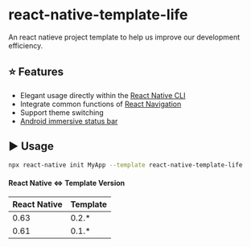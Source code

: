 # react-native-template-life

An react natieve project template to help us improve our development efficiency.

## :star: Features

- Elegant usage directly within the [React Native CLI](https://github.com/react-native-community/cli)
- Integrate common functions of [React Navigation](https://reactnavigation.org/)
- Support theme switching
- [Android immersive status bar](https://github.com/gyf-dev/ImmersionBar)

## :arrow_forward: Usage

```sh
npx react-native init MyApp --template react-native-template-life
```

#### React Native <=> Template Version

| React Native  	| Template  	|
|---	            |---	        |
| 0.63  	        | 0.2.*       |
| 0.61  	        | 0.1.*       |
